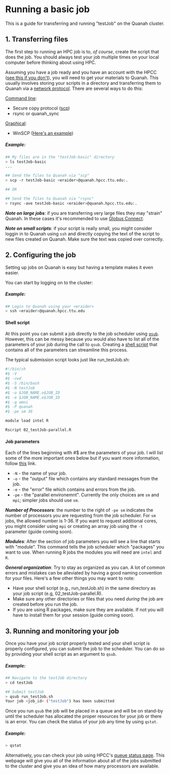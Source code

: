 # Running a basic job 

This is a guide for transferring and running "testJob" on the Quanah cluster. 

## 1. Transferring files  

The first step to running an HPC job is to, _of course_, create the script that does the job. You should always test your job multiple times on your local computer before thinking about using HPC. 

Assuming you have a job ready and you have an account with the HPCC ([see this if you don't]()), you will need to get your materials to Quanah. This usually involves storing your scripts in a directory and transferring them to Quanah via a [network protocol](). There are several ways to do this:

[Command line]():
   * Secure copy protocol ([scp]()) 
   * rsync or quanah_sync 
   
[Graphical](): 
   * WinSCP ([Here's an example](https://research.computing.yale.edu/support/hpc/user-manual/transfer-files-or-cluster))
   
##### Example: 
```bash
## My files are in the "testJob-basic" directory 
> ls testJob-basic
...

## Send the files to Quanah via "scp" 
> scp -r testJob-basic <eraider>@quanah.hpcc.ttu.edu:.

## OR

## Send the files to Quanah via "rsync"
> rsync -ave testJob-basic <eraider>@quanah.hpcc.ttu.edu:.
```

***Note on large jobs***: if you are transferring very large files they may "strain" Quanah. In these cases it's recommended to use [Globus Connect](https://www.depts.ttu.edu/hpcc/userguides/general_guides/file_transfer.php).

***Note on small scripts***: if your script is really small, you might consider loggin in to Quanah using `ssh` and directly copying the text of the script to new files created on Quanah. Make sure the text was copied over correctly. 
   
## 2. Configuring the job 

Setting up jobs on Quanah is easy but having a template makes it even easier. 

You can start by logging on to the cluster: 

##### Example:
```bash
## Login to Quanah using your <eraider>
> ssh <eraider>@quanah.hpcc.ttu.edu
```

#### Shell script  

At this point you can submit a job directly to the job scheduler using [`qsub`](). However, this can be messy because you would also have to list all of the parameters of your job during the call to `qsub`. Creating a [shell script]() that contains all of the parameters can streamline this process.

The typical submission script looks just like run_testJob.sh:
```bash
#!/bin/sh
#$ -V
#$ -cwd
#$ -S /bin/bash
#$ -N testJob
#$ -o $JOB_NAME.o$JOB_ID
#$ -e $JOB_NAME.e$JOB_ID
#$ -q omni
#$ -P quanah
#$ -pe sm 36

module load intel R 

Rscript 02_testJob-parallel.R
```
#### Job parameters 

Each of the lines beginning with #$ are the parameters of your job. I will list some of the more important ones below but if you want more information, follow [this](https://bioinformatics.mdc-berlin.de/intro2UnixandSGE/sun_grid_engine_for_beginners/how_to_submit_a_job_using_qsub.html) link. 

* `-N` - the name of your job.
* `-o` - the "output" file which contains any standard messages from the job.
* `-e` - the "error" file which contains and errors from the job.
* `-pe` - the "parallel environemnt". Currently the only choices are `sm` and `mpi`; simpler jobs should use `sm`. 

***Number of Processors***: the number to the right of `-pe sm` indicates the number of processors you are requesting from the job scheduler. For `sm` jobs, the allowed number is 1-36. If you want to request additional cores, you might consider using `mpi` or creating an array job using the `-t` parameter (guide coming soon).  

***Modules***: After the section of job parameters you will see a line that starts with "module". This command tells the job scheduler which "packages" you want to use. When running R jobs the modules you will need are `intel` and `R`. 

***General organization***: Try to stay as organized as you can. A lot of common errors and mistakes can be alleviated by having a good naming convention for your files. Here's a few other things you may want to note:

* Have your shell script (e.g., run_testJob.sh) in the same directory as your job script (e.g, 02_testJob-parallel.R).
* Make sure any other directories or files that you need _during_ the job are created before you run the job. 
* If you are using R packages, make sure they are available. If not you will have to install them for your session (guide coming soon). 

## 3. Running and monitoring your job 

Once you have your job script properly tested and your shell script is properly configured, you can submit the job to the scheduler. You can do so by providing your shell script as an argument to `qsub`. 

##### Example:
```bash
## Navigate to the testJob directory
> cd testJob

## Submit testJob 
> qsub run_testJob.sh
Your job <job_id> ("testJob") has been submitted
```

Once you run `qsub` the job will be placed in a queue and will be on stand-by until the scheduler has allocated the proper resources for your job or there is an error. You can check the status of your job any time by using `qstat`. 

##### Example:
```bash
> qstat
```

Alternatively, you can check your job using HPCC's [queue status page](http://charlie.hpcc.ttu.edu/qstat/qstat.html). This webpage will give you all of the information about all of the jobs submitted to the cluster and give you an idea of how many processors are available. 
